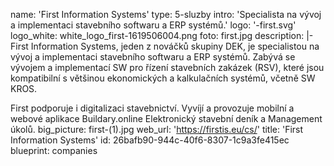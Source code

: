 name: 'First Information Systems'
type: 5-sluzby
intro: 'Specialista na vývoj a implementaci stavebního softwaru a ERP systémů.'
logo: '-first.svg'
logo_white: white_logo_first-1619506004.png
foto: first.jpg
description: |-
  First Information Systems, jeden z nováčků skupiny DEK, je specialistou na vývoj a implementaci stavebního softwaru a ERP systémů. Zabývá se vývojem a implementací SW pro řízení stavebních zakázek (RSV), které jsou kompatibilní s většinou ekonomických a kalkulačních systémů, včetně SW KROS.

  First podporuje i digitalizaci stavebnictví. Vyvíjí a provozuje mobilní a webové aplikace Buildary.online Elektronický stavební deník a Management úkolů.
big_picture: first-(1).jpg
web_url: 'https://firstis.eu/cs/'
title: 'First Information Systems'
id: 26bafb90-944c-40f6-8307-1c9a3fe415ec
blueprint: companies
